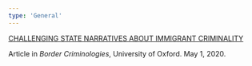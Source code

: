 ```yaml
---
type: 'General'
---
```

[CHALLENGING STATE NARRATIVES ABOUT IMMIGRANT CRIMINALITY](https://www.law.ox.ac.uk/research-subject-groups/centre-criminology/centreborder-criminologies/blog/2020/05/challenging-state)

Article in *Border Criminologies*, University of Oxford. May 1, 2020.